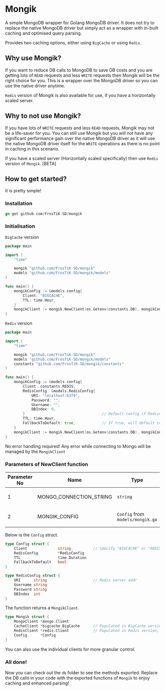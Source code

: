 # Mongik

A simple MongoDB wrapper for Golang MongoDB driver. It does not try to replace the native MongoDB driver but simply act as a wrapper with in-built caching and optimised query parsing.

Provides two caching options, either using `BigCache` or using `Redis`.

## Why use Mongik?

If you want to reduce DB calls to MongoDB to save DB costs and you are getting lots of `READ` requests and less `WRITE` requests then Mongik will be the right choice for you. This is a wrapper over the MongoDB driver so you can use the native driver anytime.

`Redis` version of Mongik is also available for use, if you have a horizontally scaled server.

## Why to not use Mongik?

If you have lots of `WRITE` requests and less `READ` requests, Mongik may not be a life-saver for you. You can still use Mongik but you will not have any significant performance gain over the native MongoDB driver as it will use the native MongoDB driver itself for the `WRITE` operations as there is no point in caching in this scenario.

If you have a scaled server (Horizontally scaled specifically) then use `Redis` version of `Mongik`. [BETA]

## How to get started?

It is pretty simple!

### Installation

```.go
go get github.com/FrosTiK-SD/mongik
```

### Initialisation

`BigCache` version

```.go
package main

import (
    "time"

    mongik "github.com/FrosTiK-SD/mongik"
    models "github.com/FrosTiK-SD/mongik/models"
)

func main() {
    mongikConfig := &models.config{
        Client: "BIGCACHE",
        TTL: time.Hour,
    }
    mongikClient := mongik.NewClient(os.Getenv(constants.DB), mongikConfig)
}
```

`Redis` version

```.go
package main

import (
    "time"

    mongik "github.com/FrosTiK-SD/mongik"
    models "github.com/FrosTiK-SD/mongik/models"
    constants "github.com/FrosTiK-SD/mongik/constants"
)

func main() {
    mongikConfig := &models.config{
        Client: constants.REDIS,
        RedisConfig: &models.RedisConfig{
            URI: "localhost:6379",          
            Password: "",
            Username: "",
            DBIndex: 0,
        }                                   // Default config if RedisConfig left empty
        TTL: time.Hour,
        FallbackToDefault: true,            // If true, will default to BigCache version if Redis throws error
    }
    mongikClient := mongik.NewClient(os.Getenv(constants.DB), mongikConfig)
}
```

No error handling required! Any error while connecting to Mongo will be managed by the `MongikClient`

### Parameters of NewClient function
| Parameter No | Name | Type | Usage |
| ------------ | ---- | ---- | ----- |
| 1 | MONGO_CONNECTION_STRING | `string` | The `MongoDB` connection string `mongodb+srv://.....` |
| 2 | MONGIK_CONFIG | `Config` from `models/mongik.go` | Specify client version and other configurations |

Below is the `Config` struct.

```.go
type Config struct {
	Client              string          // Specify "BIGCACHE" or "REDIS"
	RedisConfig         *RedisConfig
	TTL                 time.Duration
	FallbackToDefault   bool
}

type RedisConfig struct {
	URI      string                     // Redis server addr
	Username string
	Password string
	DBIndex  int
}
``` 

The function returns a `MongikClient`.

```.go
type Mongik struct {
    MongoClient *mongo.Client
	CacheClient *bigcache.BigCache      // Populated in BigCache version, else empty
	RedisClient *redis.Client           // Populated in Redis version, else empty
	Config      *Config
}
```

You can also use the individual clients for more granular control.

### All done!

Now you can check out the `db` folder to see the methods exported. Replace the DB calls in your code with the exported functions of `Mongik` to enjoy caching and enhanced parsing!
